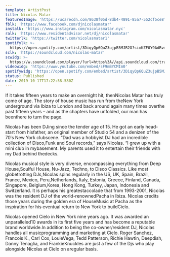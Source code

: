 ```yaml
---
template: ArtistPost
title: Nicolas Matar
featuredImage: 'https://ucarecdn.com/8638f05d-8db4-4891-85a7-552cf5ce8f7a/'
fblk: 'https://www.facebook.com/djnicolasmatar'
instalk: 'https://www.instagram.com/nicolasmatar.nyc'
ralk: 'https://www.residentadvisor.net/dj/nicolasmatar'
twitterlk: 'https://twitter.com/nicolasmatar1'
spotifylk: >-
  https://open.spotify.com/artist/3DiqyQp6QuZ3ujpB5MJR2O?si=KZF0Y9AdRvmpdBgTinfzfA
sclk: 'https://soundcloud.com/nicolas-matar'
scwidg: >-
  https://w.soundcloud.com/player/?url=https%3A//api.soundcloud.com/tracks/45555388&color=%23ff5500&auto_play=false&hide_related=false&show_comments=true&show_user=true&show_reposts=false&show_teaser=true&visual=true
videowidg: 'https://www.youtube.com/embed/sF9mBYCMIm0'
spotifywidg: 'https://open.spotify.com/embed/artist/3DiqyQp6QuZ3ujpB5MJR2O'
status: Published
date: 2019-10-17T17:22:58.580Z
---
```





If it takes fifteen years to make an overnight hit, thenNicolas Matar has truly come of age. The story of house music has run from theNew York underground via Ibiza to London and back around again many times overthe past fifteen years – and as the chapters have unfolded, our man has beenthere to turn the page.



Nicolas has been DJing since the tender age of 15. He got an early head-start from hisfather, an original member of Studio 54 and a denizen of the 70′s New York clubscene. “Dad was a hobbyist DJ had an incredible collection of Disco,Funk and Soul records,” says Nicolas. “I grew up with a mini club in mybasement. My parents used it to entertain their friends with my Dad behind thedecks.



Nicolas musical style is very diverse, encompassing everything from Deep House,Soulful House, Nu-Jazz, Techno, to Disco Classics. Like most globetrotting DJs,Nicolas spins regularly in the US, UK, Spain, Brazil, France, Mexico, Peru,Netherlands, Italy, Estonia, Greece, Finland, Canada, Singapore, Belgium,Korea, Hong Kong, Turkey, Japan, Indonesia and Switzerland. It is perhaps his greatestaccolade that from 1993-2001, Nicolas was the resident DJ of the world-renownedPacha in Ibiza. Nicolas credits those years during the golden era of HouseMusic at Pacha as the inspiration for his eventual return to New York to buildCielo.



Nicolas opened Cielo in New York nine years ago. It was awarded an unparalleled10 awards in its first five years and has become a reputable brand worldwide.In addition to being the co-owner/resident DJ, Nicolas handles all musicprogramming and marketing at Cielo. Roger Sanchez, Francois K., Carl Cox, LouieVega, Tedd Patterson, Richie Hawtin, Deepdish, Danny Tenaglia, and FrankieKnuckles are just a few of the Djs who play alongside Nicolas at Cielo on aregular basis.
